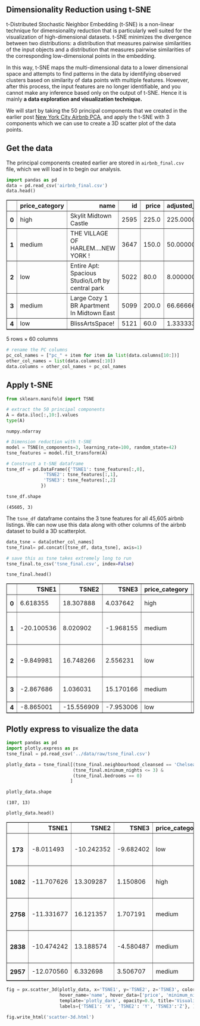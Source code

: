 
## Dimensionality Reduction using t-SNE
t-Distributed Stochastic Neighbor Embedding (t-SNE) is a non-linear technique for dimensionality reduction that is particularly well suited for the visualization of high-dimensional datasets. t-SNE minimizes the divergence between two distributions: a distribution that measures pairwise similarities of the input objects and a distribution that measures pairwise similarities of the corresponding low-dimensional points in the embedding.

In this way, t-SNE maps the multi-dimensional data to a lower dimensional space and attempts to find patterns in the data by identifying observed clusters based on similarity of data points with multiple features. However, after this process, the input features are no longer identifiable, and you cannot make any inference based only on the output of t-SNE. Hence it is mainly **a data exploration and visualization technique.**

We will start by taking the 50 principal components that we created in the earlier post [New York City Airbnb PCA](https://shravan-kuchkula.github.io/nyc-airbnb-pca/), and apply the t-SNE with 3 components which we can use to create a 3D scatter plot of the data points.

## Get the data
The principal components created earlier are stored in `airbnb_final.csv` file, which we will load in to begin our analysis.


```python
import pandas as pd
data = pd.read_csv('airbnb_final.csv')
data.head()
```




<div>
<style scoped>
    .dataframe tbody tr th:only-of-type {
        vertical-align: middle;
    }

    .dataframe tbody tr th {
        vertical-align: top;
    }

    .dataframe thead th {
        text-align: right;
    }
</style>
<table border="1" class="dataframe">
  <thead>
    <tr style="text-align: right;">
      <th></th>
      <th>price_category</th>
      <th>name</th>
      <th>id</th>
      <th>price</th>
      <th>adjusted_price</th>
      <th>minimum_nights</th>
      <th>bedrooms</th>
      <th>bathrooms</th>
      <th>neighbourhood_group_cleansed</th>
      <th>neighbourhood_cleansed</th>
      <th>...</th>
      <th>40</th>
      <th>41</th>
      <th>42</th>
      <th>43</th>
      <th>44</th>
      <th>45</th>
      <th>46</th>
      <th>47</th>
      <th>48</th>
      <th>49</th>
    </tr>
  </thead>
  <tbody>
    <tr>
      <th>0</th>
      <td>high</td>
      <td>Skylit Midtown Castle</td>
      <td>2595</td>
      <td>225.0</td>
      <td>225.000000</td>
      <td>1</td>
      <td>0.0</td>
      <td>1.0</td>
      <td>Manhattan</td>
      <td>Midtown</td>
      <td>...</td>
      <td>0.576904</td>
      <td>0.466956</td>
      <td>0.331311</td>
      <td>0.261779</td>
      <td>-0.330193</td>
      <td>1.620287</td>
      <td>0.867739</td>
      <td>-0.798060</td>
      <td>-0.576860</td>
      <td>-0.254925</td>
    </tr>
    <tr>
      <th>1</th>
      <td>medium</td>
      <td>THE VILLAGE OF HARLEM....NEW YORK !</td>
      <td>3647</td>
      <td>150.0</td>
      <td>50.000000</td>
      <td>3</td>
      <td>1.0</td>
      <td>1.0</td>
      <td>Manhattan</td>
      <td>Harlem</td>
      <td>...</td>
      <td>-0.252328</td>
      <td>0.226731</td>
      <td>0.269839</td>
      <td>-0.211928</td>
      <td>0.147831</td>
      <td>1.354929</td>
      <td>0.801862</td>
      <td>-0.292820</td>
      <td>-0.804985</td>
      <td>-0.202175</td>
    </tr>
    <tr>
      <th>2</th>
      <td>low</td>
      <td>Entire Apt: Spacious Studio/Loft by central park</td>
      <td>5022</td>
      <td>80.0</td>
      <td>8.000000</td>
      <td>10</td>
      <td>1.0</td>
      <td>1.0</td>
      <td>Manhattan</td>
      <td>East Harlem</td>
      <td>...</td>
      <td>0.193168</td>
      <td>0.068044</td>
      <td>0.015844</td>
      <td>0.197295</td>
      <td>-0.167786</td>
      <td>1.117572</td>
      <td>0.749340</td>
      <td>0.109282</td>
      <td>-0.870940</td>
      <td>-0.278948</td>
    </tr>
    <tr>
      <th>3</th>
      <td>medium</td>
      <td>Large Cozy 1 BR Apartment In Midtown East</td>
      <td>5099</td>
      <td>200.0</td>
      <td>66.666667</td>
      <td>3</td>
      <td>1.0</td>
      <td>1.0</td>
      <td>Manhattan</td>
      <td>Murray Hill</td>
      <td>...</td>
      <td>0.416250</td>
      <td>-0.057388</td>
      <td>0.073780</td>
      <td>0.143102</td>
      <td>0.198163</td>
      <td>1.440193</td>
      <td>0.641507</td>
      <td>-0.021390</td>
      <td>-0.912154</td>
      <td>-0.285108</td>
    </tr>
    <tr>
      <th>4</th>
      <td>low</td>
      <td>BlissArtsSpace!</td>
      <td>5121</td>
      <td>60.0</td>
      <td>1.333333</td>
      <td>45</td>
      <td>1.0</td>
      <td>1.0</td>
      <td>Brooklyn</td>
      <td>Bedford-Stuyvesant</td>
      <td>...</td>
      <td>-0.214280</td>
      <td>-0.095810</td>
      <td>0.224063</td>
      <td>0.083689</td>
      <td>-0.192449</td>
      <td>0.410582</td>
      <td>0.017357</td>
      <td>0.246550</td>
      <td>0.796558</td>
      <td>0.307420</td>
    </tr>
  </tbody>
</table>
<p>5 rows × 60 columns</p>
</div>




```python
# rename the PC columns
pc_col_names = ["pc_" + item for item in list(data.columns[10:])]
other_col_names = list(data.columns[:10])
data.columns = other_col_names + pc_col_names
```

## Apply t-SNE


```python
from sklearn.manifold import TSNE

# extract the 50 principal components
A = data.iloc[:,10:].values
type(A)
```




    numpy.ndarray




```python
# Dimension reduction with t-SNE
model = TSNE(n_components=3, learning_rate=100, random_state=42)
tsne_features = model.fit_transform(A)

# Construct a t-SNE dataframe
tsne_df = pd.DataFrame({'TSNE1': tsne_features[:,0], 
              'TSNE2': tsne_features[:,1],
              'TSNE3': tsne_features[:,2]
             })
```


```python
tsne_df.shape
```




    (45605, 3)



The `tsne_df` dataframe contains the  3 tsne features for all 45,605 airbnb listings. We can now use this data along with other columns of the airbnb dataset to build a 3D scatterplot.


```python
data_tsne = data[other_col_names]
tsne_final= pd.concat([tsne_df, data_tsne], axis=1)

# save this as tsne takes extremely long to run
tsne_final.to_csv('tsne_final.csv', index=False)

tsne_final.head()
```




<div>
<style scoped>
    .dataframe tbody tr th:only-of-type {
        vertical-align: middle;
    }

    .dataframe tbody tr th {
        vertical-align: top;
    }

    .dataframe thead th {
        text-align: right;
    }
</style>
<table border="1" class="dataframe">
  <thead>
    <tr style="text-align: right;">
      <th></th>
      <th>TSNE1</th>
      <th>TSNE2</th>
      <th>TSNE3</th>
      <th>price_category</th>
      <th>name</th>
      <th>id</th>
      <th>price</th>
      <th>adjusted_price</th>
      <th>minimum_nights</th>
      <th>bedrooms</th>
      <th>bathrooms</th>
      <th>neighbourhood_group_cleansed</th>
      <th>neighbourhood_cleansed</th>
    </tr>
  </thead>
  <tbody>
    <tr>
      <th>0</th>
      <td>6.618355</td>
      <td>18.307888</td>
      <td>4.037642</td>
      <td>high</td>
      <td>Skylit Midtown Castle</td>
      <td>2595</td>
      <td>225.0</td>
      <td>225.000000</td>
      <td>1</td>
      <td>0.0</td>
      <td>1.0</td>
      <td>Manhattan</td>
      <td>Midtown</td>
    </tr>
    <tr>
      <th>1</th>
      <td>-20.100536</td>
      <td>8.020902</td>
      <td>-1.968155</td>
      <td>medium</td>
      <td>THE VILLAGE OF HARLEM....NEW YORK !</td>
      <td>3647</td>
      <td>150.0</td>
      <td>50.000000</td>
      <td>3</td>
      <td>1.0</td>
      <td>1.0</td>
      <td>Manhattan</td>
      <td>Harlem</td>
    </tr>
    <tr>
      <th>2</th>
      <td>-9.849981</td>
      <td>16.748266</td>
      <td>2.556231</td>
      <td>low</td>
      <td>Entire Apt: Spacious Studio/Loft by central park</td>
      <td>5022</td>
      <td>80.0</td>
      <td>8.000000</td>
      <td>10</td>
      <td>1.0</td>
      <td>1.0</td>
      <td>Manhattan</td>
      <td>East Harlem</td>
    </tr>
    <tr>
      <th>3</th>
      <td>-2.867686</td>
      <td>1.036031</td>
      <td>15.170166</td>
      <td>medium</td>
      <td>Large Cozy 1 BR Apartment In Midtown East</td>
      <td>5099</td>
      <td>200.0</td>
      <td>66.666667</td>
      <td>3</td>
      <td>1.0</td>
      <td>1.0</td>
      <td>Manhattan</td>
      <td>Murray Hill</td>
    </tr>
    <tr>
      <th>4</th>
      <td>-8.865001</td>
      <td>-15.556909</td>
      <td>-7.953006</td>
      <td>low</td>
      <td>BlissArtsSpace!</td>
      <td>5121</td>
      <td>60.0</td>
      <td>1.333333</td>
      <td>45</td>
      <td>1.0</td>
      <td>1.0</td>
      <td>Brooklyn</td>
      <td>Bedford-Stuyvesant</td>
    </tr>
  </tbody>
</table>
</div>



## Plotly express to visualize the data


```python
import pandas as pd
import plotly.express as px
tsne_final = pd.read_csv('../data/raw/tsne_final.csv')
```


```python
plotly_data = tsne_final[(tsne_final.neighbourhood_cleansed == 'Chelsea') & 
                         (tsne_final.minimum_nights <= 3) &
                         (tsne_final.bedrooms == 0)
                        ]
```


```python
plotly_data.shape
```




    (107, 13)




```python
plotly_data.head()
```




<div>
<style scoped>
    .dataframe tbody tr th:only-of-type {
        vertical-align: middle;
    }

    .dataframe tbody tr th {
        vertical-align: top;
    }

    .dataframe thead th {
        text-align: right;
    }
</style>
<table border="1" class="dataframe">
  <thead>
    <tr style="text-align: right;">
      <th></th>
      <th>TSNE1</th>
      <th>TSNE2</th>
      <th>TSNE3</th>
      <th>price_category</th>
      <th>name</th>
      <th>id</th>
      <th>price</th>
      <th>adjusted_price</th>
      <th>minimum_nights</th>
      <th>bedrooms</th>
      <th>bathrooms</th>
      <th>neighbourhood_group_cleansed</th>
      <th>neighbourhood_cleansed</th>
    </tr>
  </thead>
  <tbody>
    <tr>
      <th>173</th>
      <td>-8.011493</td>
      <td>-10.242352</td>
      <td>-9.682402</td>
      <td>low</td>
      <td>Chelsea Studio sublet 1 - 2 months</td>
      <td>47370</td>
      <td>125.0</td>
      <td>41.666667</td>
      <td>3</td>
      <td>0.0</td>
      <td>1.0</td>
      <td>Manhattan</td>
      <td>Chelsea</td>
    </tr>
    <tr>
      <th>1082</th>
      <td>-11.707626</td>
      <td>13.309287</td>
      <td>1.150806</td>
      <td>high</td>
      <td>Beautiful Brand New Chelsea Studio</td>
      <td>515392</td>
      <td>200.0</td>
      <td>200.000000</td>
      <td>1</td>
      <td>0.0</td>
      <td>1.0</td>
      <td>Manhattan</td>
      <td>Chelsea</td>
    </tr>
    <tr>
      <th>2758</th>
      <td>-11.331677</td>
      <td>16.121357</td>
      <td>1.707191</td>
      <td>medium</td>
      <td>Large Comfortable Studio in Chelsea</td>
      <td>1820858</td>
      <td>161.0</td>
      <td>80.500000</td>
      <td>2</td>
      <td>0.0</td>
      <td>1.0</td>
      <td>Manhattan</td>
      <td>Chelsea</td>
    </tr>
    <tr>
      <th>2838</th>
      <td>-10.474242</td>
      <td>13.188574</td>
      <td>-4.580487</td>
      <td>medium</td>
      <td>Awesome Huge Studio - NYC Center</td>
      <td>1891017</td>
      <td>200.0</td>
      <td>66.666667</td>
      <td>3</td>
      <td>0.0</td>
      <td>1.0</td>
      <td>Manhattan</td>
      <td>Chelsea</td>
    </tr>
    <tr>
      <th>2957</th>
      <td>-12.070560</td>
      <td>6.332698</td>
      <td>3.506707</td>
      <td>medium</td>
      <td>Luxury studio</td>
      <td>1975999</td>
      <td>189.0</td>
      <td>63.000000</td>
      <td>3</td>
      <td>0.0</td>
      <td>1.0</td>
      <td>Manhattan</td>
      <td>Chelsea</td>
    </tr>
  </tbody>
</table>
</div>




```python
fig = px.scatter_3d(plotly_data, x='TSNE1', y='TSNE2', z='TSNE3', color='price_category', 
                    hover_name='name', hover_data=['price', 'minimum_nights', 'id'], 
                    template='plotly_dark', opacity=0.9, title='Visualizing airbnb locations in feature space',
                    labels={'TSNE1': 'X', 'TSNE2': 'Y', 'TSNE3':'Z'}, )

fig.write_html('scatter-3d.html')
```


```python

```


```python

```
